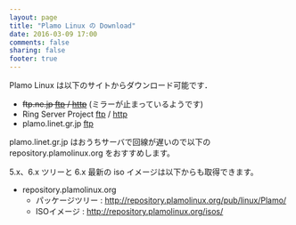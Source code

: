 ```yaml
---
layout: page
title: "Plamo Linux の Download"
date: 2016-03-09 17:00
comments: false
sharing: false
footer: true
---
```


Plamo Linux は以下のサイトからダウンロード可能です．

* ~~ftp.ne.jp [ftp](ftp://ftp.ne.jp/pub/Linux/distributions/plamolinux/) / [http](http://ftp.ne.jp/pub/Linux/distributions/plamolinux/)~~ (ミラーが止まっているようです)
* Ring Server Project [ftp](ftp://ftp.ring.gr.jp/pub/linux/Plamo/) / [http](http://www.ring.gr.jp/pub/linux/Plamo/)
* plamo.linet.gr.jp [ftp](ftp://plamo.linet.gr.jp/pub/)

plamo.linet.gr.jp はおうちサーバで回線が遅いので以下の repository.plamolinux.org をおすすめします。

5.x、6.x ツリーと 6.x 最新の iso イメージは以下からも取得できます。

* repository.plamolinux.org
    * パッケージツリー : http://repository.plamolinux.org/pub/linux/Plamo/
    * ISOイメージ : http://repository.plamolinux.org/isos/
